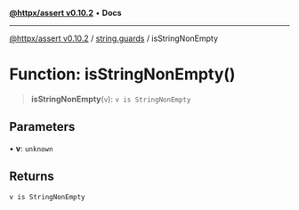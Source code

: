 [**@httpx/assert v0.10.2**](../../README.md) • **Docs**

***

[@httpx/assert v0.10.2](../../README.md) / [string.guards](../README.md) / isStringNonEmpty

# Function: isStringNonEmpty()

> **isStringNonEmpty**(`v`): `v is StringNonEmpty`

## Parameters

• **v**: `unknown`

## Returns

`v is StringNonEmpty`
